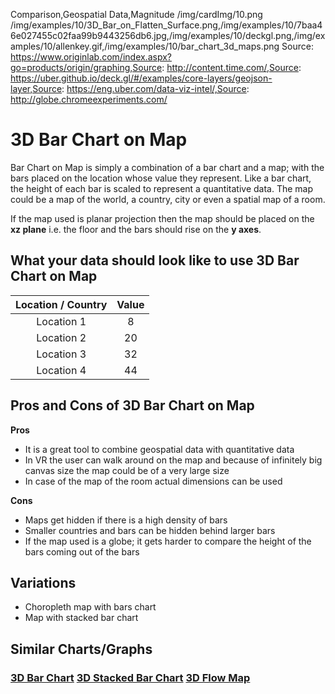 Comparison,Geospatial Data,Magnitude
/img/cardImg/10.png
/img/examples/10/3D_Bar_on_Flatten_Surface.png,/img/examples/10/7baa46e027455c02faa99b9443256db6.jpg,/img/examples/10/deckgl.png,/img/examples/10/allenkey.gif,/img/examples/10/bar_chart_3d_maps.png
Source: https://www.originlab.com/index.aspx?go=products/origin/graphing,Source: http://content.time.com/,Source: https://uber.github.io/deck.gl/#/examples/core-layers/geojson-layer,Source: https://eng.uber.com/data-viz-intel/,Source: http://globe.chromeexperiments.com/
# 3D Bar Chart on Map

Bar Chart on Map is simply a combination of a bar chart and a map; with the bars placed on the location whose value they represent. Like a bar chart, the height of each bar is scaled to represent a quantitative data. The map could be a map of the world, a country, city or even a spatial map of a room.

If the map used is planar projection then the map should be placed on the __xz plane__ i.e. the floor and the bars should rise on the __y axes__.

## What your data should look like to use 3D Bar Chart on Map

Location / Country | Value 
:-------------:| :-----:|  
Location 1 | 8 
Location 2 | 20 
Location 3 | 32 
Location 4 | 44 

## Pros and Cons of 3D Bar Chart on Map

__Pros__
* It is a great tool to combine geospatial data with quantitative data
* In VR the user can walk around on the map and because of infinitely big canvas size the map could be of a very large size
* In case of the map of the room actual dimensions can be used

__Cons__
* Maps get hidden if there is a high density of bars
* Smaller countries and bars can be hidden behind larger bars
* If the map used is a globe; it gets harder to compare the height of the bars coming out of the bars

## Variations

* Choropleth map with bars chart
* Map with stacked bar chart

## Similar Charts/Graphs

### [3D Bar Chart](./1) [3D Stacked Bar Chart](./2) [3D Flow Map](./11)
